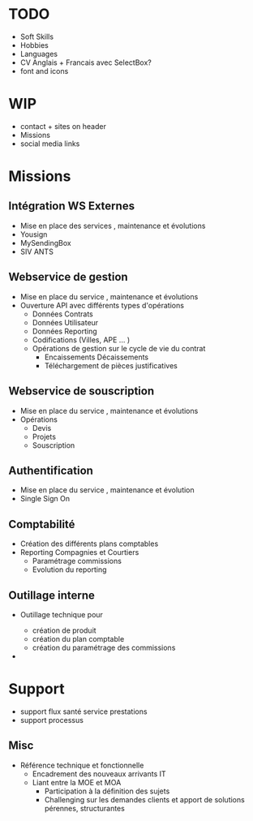 # TODO
* Soft Skills
* Hobbies
* Languages
* CV Anglais + Francais avec SelectBox?
* font and icons
  
  
# WIP
* contact + sites on header
* Missions
* social media links



# Missions

## Intégration WS Externes
* Mise en place des services , maintenance et évolutions
* Yousign
* MySendingBox
* SIV ANTS

## Webservice de gestion
* Mise en place du service , maintenance et évolutions
* Ouverture API avec différents types d'opérations
  * Données Contrats
  * Données Utilisateur
  * Données Reporting
  * Codifications (Villes, APE ... )
  * Opérations de gestion sur le cycle de vie du contrat
    * Encaissements Décaissements 
    * Téléchargement de pièces justificatives

## Webservice de souscription
* Mise en place du service , maintenance et évolutions
* Opérations 
  * Devis
  * Projets
  * Souscription

## Authentification
* Mise en place du service , maintenance et évolution
* Single Sign On
  
## Comptabilité
* Création des différents plans comptables 
* Reporting Compagnies et Courtiers
  * Paramétrage commissions
  * Evolution du reporting


## Outillage interne

* Outillage technique pour 
  * création de produit 
  * création du plan comptable
  * création du paramétrage des commissions

* 


# Support 
* support flux santé service prestations
* support processus


## Misc
* Référence technique et fonctionnelle 
  * Encadrement des nouveaux arrivants IT
  * Liant entre la MOE et MOA
    * Participation à la définition des sujets
    * Challenging sur les demandes clients et apport de solutions pérennes,  structurantes
  
